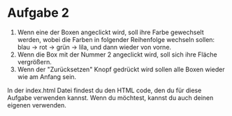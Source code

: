 # Aufgabe 2
1. Wenn eine der Boxen angeclickt wird, soll ihre Farbe gewechselt werden, wobei die Farben in folgender Reihenfolge wechseln sollen:
blau -> rot -> grün -> lila, und dann wieder von vorne.
2. Wenn die Box mit der Nummer 2 angeclickt wird, soll sich ihre Fläche vergrößern. 
3. Wenn der "Zurücksetzen" Knopf gedrückt wird sollen alle Boxen wieder wie am Anfang sein.

In der index.html Datei findest du den HTML code, den du für diese Aufgabe verwenden kannst. Wenn du möchtest, kannst du auch deinen eigenen verwenden.
